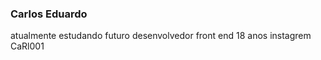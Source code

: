 ### Carlos Eduardo 

atualmente estudando 
futuro desenvolvedor front end 
18 anos
instagrem CaRl001
